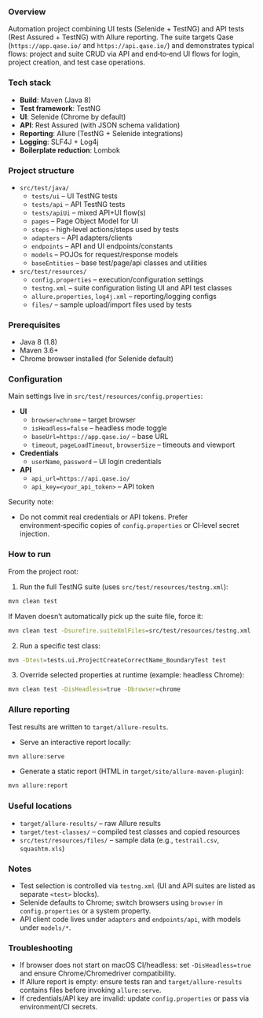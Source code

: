 ### Overview
Automation project combining UI tests (Selenide + TestNG) and API tests (Rest Assured + TestNG) with Allure reporting. The suite targets Qase (`https://app.qase.io/` and `https://api.qase.io/`) and demonstrates typical flows: project and suite CRUD via API and end‑to‑end UI flows for login, project creation, and test case operations.

### Tech stack
- **Build**: Maven (Java 8)
- **Test framework**: TestNG
- **UI**: Selenide (Chrome by default)
- **API**: Rest Assured (with JSON schema validation)
- **Reporting**: Allure (TestNG + Selenide integrations)
- **Logging**: SLF4J + Log4j
- **Boilerplate reduction**: Lombok

### Project structure
- `src/test/java/`
  - `tests/ui` – UI TestNG tests
  - `tests/api` – API TestNG tests
  - `tests/apiUi` – mixed API+UI flow(s)
  - `pages` – Page Object Model for UI
  - `steps` – high‑level actions/steps used by tests
  - `adapters` – API adapters/clients
  - `endpoints` – API and UI endpoints/constants
  - `models` – POJOs for request/response models
  - `baseEntities` – base test/page/api classes and utilities
- `src/test/resources/`
  - `config.properties` – execution/configuration settings
  - `testng.xml` – suite configuration listing UI and API test classes
  - `allure.properties`, `log4j.xml` – reporting/logging configs
  - `files/` – sample upload/import files used by tests

### Prerequisites
- Java 8 (1.8)
- Maven 3.6+
- Chrome browser installed (for Selenide default)

### Configuration
Main settings live in `src/test/resources/config.properties`:
- **UI**
  - `browser=chrome` – target browser
  - `isHeadless=false` – headless mode toggle
  - `baseUrl=https://app.qase.io/` – base URL
  - `timeout`, `pageLoadTimeout`, `browserSize` – timeouts and viewport
- **Credentials**
  - `userName`, `password` – UI login credentials
- **API**
  - `api_url=https://api.qase.io/`
  - `api_key=<your_api_token>` – API token

Security note:
- Do not commit real credentials or API tokens. Prefer environment‑specific copies of `config.properties` or CI‑level secret injection.

### How to run
From the project root:
1) Run the full TestNG suite (uses `src/test/resources/testng.xml`):
```bash
mvn clean test
```
If Maven doesn’t automatically pick up the suite file, force it:
```bash
mvn clean test -Dsurefire.suiteXmlFiles=src/test/resources/testng.xml
```

2) Run a specific test class:
```bash
mvn -Dtest=tests.ui.ProjectCreateCorrectName_BoundaryTest test
```

3) Override selected properties at runtime (example: headless Chrome):
```bash
mvn clean test -DisHeadless=true -Dbrowser=chrome
```

### Allure reporting
Test results are written to `target/allure-results`.

- Serve an interactive report locally:
```bash
mvn allure:serve
```

- Generate a static report (HTML in `target/site/allure-maven-plugin`):
```bash
mvn allure:report
```

### Useful locations
- `target/allure-results/` – raw Allure results
- `target/test-classes/` – compiled test classes and copied resources
- `src/test/resources/files/` – sample data (e.g., `testrail.csv`, `squashtm.xls`)

### Notes
- Test selection is controlled via `testng.xml` (UI and API suites are listed as separate `<test>` blocks).
- Selenide defaults to Chrome; switch browsers using `browser` in `config.properties` or a system property.
- API client code lives under `adapters` and `endpoints/api`, with models under `models/*`.

### Troubleshooting
- If browser does not start on macOS CI/headless: set `-DisHeadless=true` and ensure Chrome/Chromedriver compatibility.
- If Allure report is empty: ensure tests ran and `target/allure-results` contains files before invoking `allure:serve`.
- If credentials/API key are invalid: update `config.properties` or pass via environment/CI secrets.

